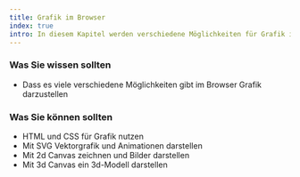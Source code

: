 ```yaml
--- 
title: Grafik im Browser
index: true
intro: In diesem Kapitel werden verschiedene Möglichkeiten für Grafik im Browser vorgestellt
---
```



### Was Sie wissen sollten
* Dass es viele verschiedene Möglichkeiten gibt im Browser Grafik darzustellen


### Was Sie können sollten
* HTML und CSS für Grafik nutzen 
* Mit SVG Vektorgrafik und Animationen darstellen
* Mit 2d Canvas zeichnen und Bilder darstellen
* Mit 3d Canvas ein 3d-Modell darstellen
